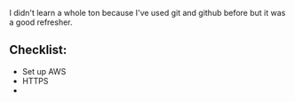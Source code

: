 I didn't learn a whole ton because I've used git and github before but it was a good refresher.

## Checklist:
- Set up AWS
- HTTPS
- 

